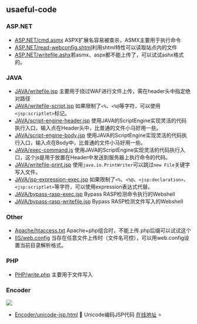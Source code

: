 ## usaeful-code

### ASP.NET

- [ASP.NET/cmd.asmx](./ASP.NET/cmd.asmx) ASPX扩展名容易被查杀，ASMX主要用于执行命令
- [ASP.NET/read-webconfig.shtml](./ASP.NET/read-webconfig.shtml)利用shtml特性可以读取站点内的文件
- [ASP.NET/writefile.ashx](./ASP.NET/writefile.ashx)若asmx、aspx都不能上传了，可以试试ashx格式的。

### JAVA

- [JAVA/writefile.jsp](./JAVA/writefile.jsp) 主要用于绕过WAF进行文件上传，需在header头中指定绝对路径
- [JAVA/writefile-script.jsp](./JAVA/writefile-script.jsp) 如果限制了`<%`、`<%@`等字符，可以使用`<jsp:scriptlet>`标记。
- [JAVA/script-engine-header.jsp](./JAVA/script-engine-header.jsp) 使用JAVA的ScriptEngine实现灵活的代码执行入口，输入点在Header头中，比普通的文件小马好用一些。
- [JAVA/script-engine-body.jsp](./JAVA/script-engine-body.jsp) 使用JAVA的ScriptEngine实现灵活的代码执行入口，输入点在Body中，比普通的文件小马好用一些。
- [JAVA/exec-command.js](./JAVA/exec-command.js) 使用JAVA的ScriptEngine实现灵活的代码执行入口，这个js是用于放置在Header中发送到服务器上执行命令的代码。
- [JAVA/writefile-print.jsp](./JAVA/writefile-print.jsp) 使用`java.io.PrintWriter`可以跳过`new File`关键字写入文件。
- [JAVA/jsp-expression-exec.jsp](./JAVA/jsp-expression-exec.jsp) 如果限制了`<%`、`<%@`、`<jsp:declaration>`、`<jsp:scriptlet>`等字符，可以使用expression表达式代替。
- [JAVA/bypass-rasp-exec.jsp](./JAVA/bypass-rasp-exec.jsp) Bypass RASP检测命令执行的Webshell
- [JAVA/bypass-rasp-writefile.jsp](./JAVA/bypass-rasp-writefile.jsp) Bypass RASP检测文件写入的Webshell


### Other

- [Apache/htaccess.txt](./Other/Apache/htaccess.txt) Apache+php组合时，不能上传.php后缀可以试试这个
- [IIS/web.config](./Other/IIS/web.config) 当存在任意文件上传时（文件名可控），可以用web.config设置当前目录解析格式。

### PHP

- [PHP/write.php](./PHP/write.php) 主要用于文件写入


### Encoder

![](./images/unicode-jsp.jpg)

- [Encoder/unicode-jsp.html](./Encoder/unicode-jsp.html) :ram: Unicode编码JSP代码 [在线地址](https://payloads.online/tools/unicode-jsp.html) :star:

